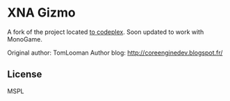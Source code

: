# XNA Gizmo

A fork of the project located [to codeplex](https://xnagizmo.codeplex.com/). Soon updated to work with MonoGame.

Original author: TomLooman
Author blog: http://coreenginedev.blogspot.fr/

## License
MSPL